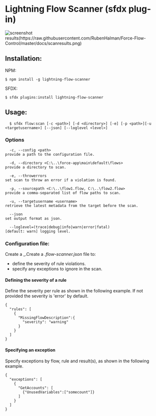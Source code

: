 Lightning Flow Scanner (sfdx plug-in)
=====================

![screenshot results(https://raw.githubusercontent.com/RubenHalman/Force-Flow-Control/master/docs/scanresults.png)](https://raw.githubusercontent.com/Force-Config-Control/lightning-flow-scanner-sfdx/master/.images/results.png)

## Installation:

NPM:
```sh-session
$ npm install -g lightning-flow-scanner
```

SFDX:
```sh-session
$ sfdx plugins:install lightning-flow-scanner
```

## Usage:

```
  $ sfdx flow:scan [-c <path>] [-d <directory>] [-e] [-p <path>][-u <targetusername>] [--json] [--loglevel <level>]
```

### Options
```
  -c, --config <path>                                               provide a path to the configuration file.

  -d, --directory <C:\..\force-app\main\default\flows>              provide a directory to scan.

  -e, --throwerrors                                                 set scan to throw an error if a violation is found.

  -p, --sourcepath <C:\..\flow1.flow, C:\..\flow2.flow>             provide a comma-separated list of flow paths to scan.

  -u, --targetusername <username>                                   retrieve the latest metadata from the target before the scan.

  --json                                                            set output format as json.

  --loglevel=(trace|debug|info|warn|error|fatal)                    [default: warn] logging level.

```

### Configuration file:
Create a _.Create a _.flow-scanner.json_ file to:
 - define the severity of rule violations. 
 - specify any exceptions to ignore in the scan.

#### Defining the severity of a rule
Define the severity per rule as shown in the following example. If not provided the severity is 'error' by default.
```
{
  "rules": [
    {
      "MissingFlowDescription":{
        "severity": "warning"
      }
    }
  ]
}
```

#### Specifying an exception
Specify exceptions by flow, rule and result(s), as shown in the following example.
```
{
  "exceptions": [
    {
      "GetAccounts": [
        {"UnusedVariables":["somecount"]}
      ]
    }
  ]
}
```